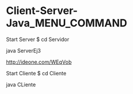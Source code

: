 # Client-Server-Java_MENU_COMMAND
Start Server $ cd Servidor

java ServerEj3

http://ideone.com/WEqVob



Start Cliente $ cd Cliente

java CLiente
